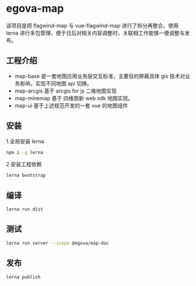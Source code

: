 # egova-map

该项目是把 flagwind-map 与 vue-flagwind-map 进行了拆分再整合，使用 lerna 进行多包管理，便于日后对相关内容调整时，关联相工作能够一便调整与发布。

## 工程介绍

-   map-base
    是一套地图应用业务层交互标准，主要目的屏蔽具体 gis 技术对业务影响，实现不同地图 api 切换。
-   map-arcgis
    基于 arcgis for js 二维地图实现
-   map-minemap
    基于 四维图新 web sdk 地图实现。
-   map-ui
    基于上述规范开发的一套 vue 的地图组件

## 安装

1.全局安装 lerna

```bash
npm i -g lerna
```

2.安装工程依赖

```bash
lerna bootstrap
```

## 编译

```bash
lerna run dist
```

## 测试

```bash
lerna run server --scope @egova/map-doc
```

## 发布

```bash
lerna publish
```

